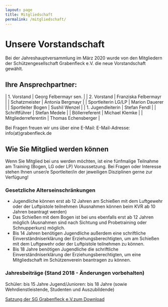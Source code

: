 ```yaml
---
layout: page
title: Mitgliedschaft
permalink: /mitgliedschaft/
---
```

# Unsere Vorstandschaft

Bei der Jahreshauptversammlung im März 2020 wurde von den Mitgliedern der Schützengesellschaft Grabenfleck e.V. die neue Vorstandschaft gewählt.

## Ihre Ansprechpartner:

| 1. Vorstand | Georg Felbermayr sen. |
| 2. Vorstand | Franziska Felbermayr |
| Schatzmeister | Antonia Bergmayr |
| Sportleiterin LG/LP | Marion Dauerer |
| Sportleiter Bogen | Sushil Wenzel |
| 1. Jugendleiterin | Stefan Fendl |
| Schriftführer | Stefan Medele |
| Böllerreferent | Michael Klemke |
| Mitgliederreferentin | Thomas Echensberger |

Bei Fragen freuen wir uns über eine E-Mail: E-Mail-Adresse: info(at)grabenfleck.de

## Wie Sie Mitglied werden können

Wenn Sie Mitglied bei uns werden möchten, ist eine fünfmalige Teilnahme am Training (Bogen, LG oder LP) Voraussetzung. Bei Fragen oder Interesse stehen Ihnen unser/e Sportleiter/in der jeweiligen Disziplinen gerne zur Verfügung!

### Gesetzliche Alterseinschränkungen

* Jugendliche können erst ab 12 Jahren am Schießen mit dem Luftgewehr oder der Luftpistole teilnehmen (Ausnahmen können beim KVR ab 10 Jahren beantragt werden)
* Das Schießen mit dem Bogen ist bei uns ebenfalls erst ab 12 Jahren möglich (Ausnahmen sind nach Sichtung und Probetraining oder Schnupperkurs) möglich.
* Bis 14 Jahren benötigen Jugendliche außerdem eine schriftliche Einverständniserklärung der Erziehungsberechtigten, um am Schießen mit dem Luftgewehr oder der Luftpistole teilnehmen zu können.
* Bis 18 Jahre benötigen Jugendliche die schriftliche Einverständniserklärung der Erziehungsberechtigten, um eine Mitgliedschaft im Schützenverein beantragen zu können.

### Jahresbeiträge (Stand 2018 - Änderungen vorbehalten)

Schüler: bis 15 Jahre Jugend/Junioren: bis 18 Jahre (sowie Wehrdienstleistende, Studenten und Auszubildende)

[Satzung der SG Grabenfleck e.V.zum Download](<>)
